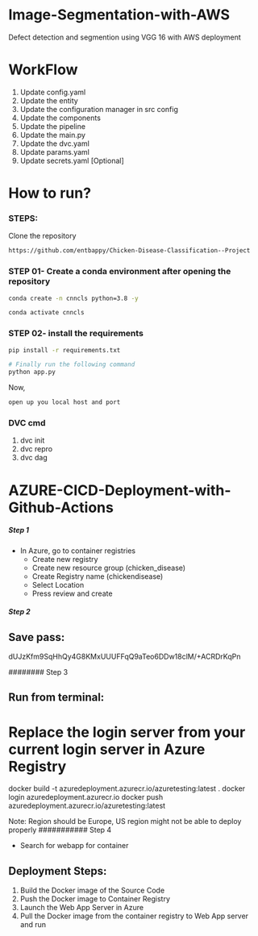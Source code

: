 # Image-Segmentation-with-AWS
Defect detection and segmention using VGG 16 with AWS  deployment



# WorkFlow


1. Update config.yaml 
2. Update the entity
3. Update the configuration manager in src config
4. Update the components
5. Update the pipeline 
6. Update the main.py
7. Update the dvc.yaml
8. Update params.yaml
9. Update secrets.yaml [Optional]



# How to run?
### STEPS:

Clone the repository

```bash
https://github.com/entbappy/Chicken-Disease-Classification--Project
```
### STEP 01- Create a conda environment after opening the repository

```bash
conda create -n cnncls python=3.8 -y
```

```bash
conda activate cnncls
```


### STEP 02- install the requirements
```bash
pip install -r requirements.txt
```


```bash
# Finally run the following command
python app.py
```

Now,
```bash
open up you local host and port
```


### DVC cmd

1. dvc init
2. dvc repro
3. dvc dag


# AZURE-CICD-Deployment-with-Github-Actions

##### Step 1
*  In Azure, go to container registries
	- Create new registry
	- Create new resource group (chicken_disease)
	- Create Registry name (chickendisease) 
	- Select Location
	- Press review and create

##### Step 2
## Save pass:

dUJzKfm9SqHhQy4G8KMxUUUFFqQ9aTeo6DDw18clM/+ACRDrKqPn




######## Step 3

## Run from terminal:
# Replace the login server from your current login server in Azure Registry


docker build -t azuredeployment.azurecr.io/azuretesting:latest .
docker login azuredeployment.azurecr.io
docker push azuredeployment.azurecr.io/azuretesting:latest

Note: Region should be Europe, US region might not be able to deploy properly
########### Step 4
* Search for webapp for container



## Deployment Steps:

1. Build the Docker image of the Source Code
2. Push the Docker image to Container Registry
3. Launch the Web App Server in Azure 
4. Pull the Docker image from the container registry to Web App server and run 

